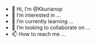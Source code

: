 - 👋 Hi, I’m @Kkurianop
- 👀 I’m interested in ...
- 🌱 I’m currently learning ...
- 💞️ I’m looking to collaborate on ...
- 📫 How to reach me ...

<!---
Kkurianop/Kkurianop is a ✨ special ✨ repository because its `README.md` (this file) appears on your GitHub profile.
You can click the Preview link to take a look at your changes.
--->
